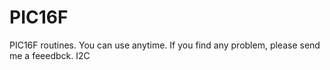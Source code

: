 # PIC16F
PIC16F routines. You can use anytime. If you find any problem, please send me a feeedbck.
I2C

